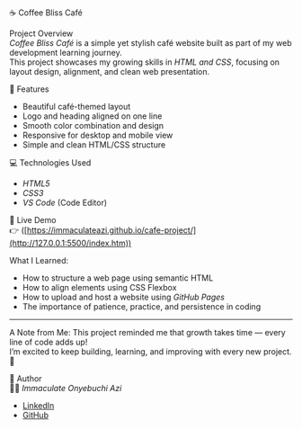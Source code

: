  ☕ Coffee Bliss Café

Project Overview  
*Coffee Bliss Café* is a simple yet stylish café website built as part of my web development learning journey.  
This project showcases my growing skills in *HTML and CSS*, focusing on layout design, alignment, and clean web presentation.

 🧩 Features  
- Beautiful café-themed layout  
- Logo and heading aligned on one line  
- Smooth color combination and design  
- Responsive for desktop and mobile view  
- Simple and clean HTML/CSS structure

💻 Technologies Used  
- *HTML5*  
- *CSS3*  
- *VS Code* (Code Editor)



🚀 Live Demo  
👉 ([https://immaculateazi.github.io/cafe-project/](http://127.0.0.1:5500/index.htm))  

 What I Learned:  
- How to structure a web page using semantic HTML  
- How to align elements using CSS Flexbox  
- How to upload and host a website using *GitHub Pages*  
- The importance of patience, practice, and persistence in coding  

---

A Note from Me: 
This project reminded me that growth takes time — every line of code adds up!  
I’m excited to keep building, learning, and improving with every new project. 🌱  


 🔖 Author  
👩‍💻 *Immaculate Onyebuchi Azi*  
- [LinkedIn](http://www.linkedin.com/in/immaculateazi/)  
- [GitHub](https://github.com/immaculateazi)

  
